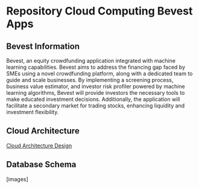 <h1> Repository Cloud Computing Bevest Apps</h1>

## Bevest Information
Bevest, an equity crowdfunding application integrated with machine learning capabilities. Bevest aims to address the financing gap faced by SMEs using a novel crowdfunding platform, along with a dedicated team to guide and scale businesses. By implementing a screening process, business value estimator, and investor risk profiler powered by machine learning algorithms, Bevest will provide investors the necessary tools to make educated investment decisions. Additionally, the application will facilitate a secondary market for trading stocks, enhancing liquidity and investment flexibility.


## Cloud Architecture
[Cloud Architecture Design](https://raw.githubusercontent.com/Bevest-Technology/bevest-cloudcomputing/main/components/Cloud%20Architecture%20Bevest-Bevest%20Cloud%20Architecture.png?token=GHSAT0AAAAAACLDKI2YUCBHNMJHXPYJDXNCZLMIN3A)

## Database Schema
[images]


